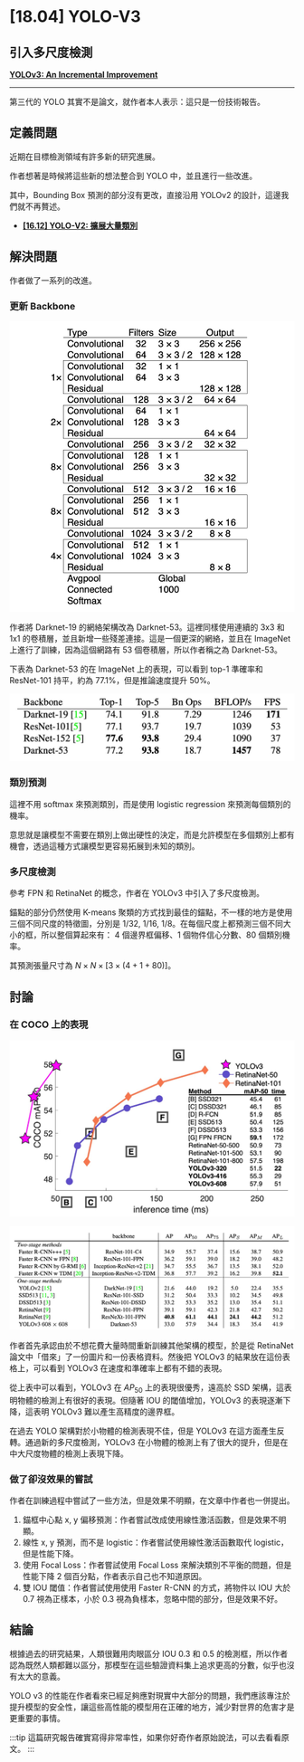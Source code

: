 # [18.04] YOLO-V3

## 引入多尺度檢測

[**YOLOv3: An Incremental Improvement**](https://arxiv.org/abs/1804.02767)

---

第三代的 YOLO 其實不是論文，就作者本人表示：這只是一份技術報告。

## 定義問題

近期在目標檢測領域有許多新的研究進展。

作者想著是時候將這些新的想法整合到 YOLO 中，並且進行一些改進。

其中，Bounding Box 預測的部分沒有更改，直接沿用 YOLOv2 的設計，這邊我們就不再贅述。

- [**[16.12] YOLO-V2: 擴展大量類別**](../1612-yolov2/index.md)

## 解決問題

作者做了一系列的改進。

### 更新 Backbone

![yolov3 backbone](./img/img1.jpg)

作者將 Darknet-19 的網絡架構改為 Darknet-53。這裡同樣使用連續的 3x3 和 1x1 的卷積層，並且新增一些殘差連接。這是一個更深的網絡，並且在 ImageNet 上進行了訓練，因為這個網路有 53 個卷積層，所以作者稱之為 Darknet-53。

下表為 Darknet-53 的在 ImageNet 上的表現，可以看到 top-1 準確率和 ResNet-101 持平，約為 77.1%，但是推論速度提升 50%。

![yolov3 imagenet](./img/img2.jpg)

### 類別預測

這裡不用 softmax 來預測類別，而是使用 logistic regression 來預測每個類別的機率。

意思就是讓模型不需要在類別上做出硬性的決定，而是允許模型在多個類別上都有機會，透過這種方式讓模型更容易拓展到未知的類別。

### 多尺度檢測

參考 FPN 和 RetinaNet 的概念，作者在 YOLOv3 中引入了多尺度檢測。

錨點的部分仍然使用 K-means 聚類的方式找到最佳的錨點，不一樣的地方是使用三個不同尺度的特徵圖，分別是 1/32, 1/16, 1/8。在每個尺度上都預測三個不同大小的框，所以整個算起來有： 4 個邊界框偏移、1 個物件信心分數、80 個類別機率。

其預測張量尺寸為 $N \times N \times [3 \times (4 + 1 + 80)]$。

## 討論

### 在 COCO 上的表現

![yolov3 coco](./img/img4.jpg)

![yolov3 coco](./img/img3.jpg)

作者首先承認由於不想花費大量時間重新訓練其他架構的模型，於是從 RetinaNet 論文中「借來」了一份圖片和一份表格資料。然後把 YOLOv3 的結果放在這份表格上，可以看到 YOLOv3 在速度和準確率上都有不錯的表現。

從上表中可以看到，YOLOv3 在 $AP_{50}$ 上的表現很優秀，遠高於 SSD 架構，這表明物體的檢測上有很好的表現。但隨著 IOU 的閾值增加，YOLOv3 的表現逐漸下降，這表明 YOLOv3 難以產生高精度的邊界框。

在過去 YOLO 架構對於小物體的檢測表現不佳，但是 YOLOv3 在這方面產生反轉。通過新的多尺度檢測，YOLOv3 在小物體的檢測上有了很大的提升，但是在中大尺度物體的檢測上表現下降。

### 做了卻沒效果的嘗試

作者在訓練過程中嘗試了一些方法，但是效果不明顯，在文章中作者也一併提出。

1. 錨框中心點 x, y 偏移預測：作者嘗試改成使用線性激活函數，但是效果不明顯。
2. 線性 x, y 預測，而不是 logistic：作者嘗試使用線性激活函數取代 logistic，但是性能下降。
3. 使用 Focal Loss：作者嘗試使用 Focal Loss 來解決類別不平衡的問題，但是性能下降 2 個百分點，作者表示自己也不知道原因。
4. 雙 IOU 閾值：作者嘗試使用使用 Faster R-CNN 的方式，將物件以 IOU 大於 0.7 視為正樣本，小於 0.3 視為負樣本，忽略中間的部分，但是效果不好。

## 結論

根據過去的研究結果，人類很難用肉眼區分 IOU 0.3 和 0.5 的檢測框，所以作者認為既然人類都難以區分，那模型在這些驗證資料集上追求更高的分數，似乎也沒有太大的意義。

YOLO v3 的性能在作者看來已經足夠應對現實中大部分的問題，我們應該專注於提升模型的安全性，讓這些高性能的模型用在正確的地方，減少對世界的危害才是更重要的事情。

:::tip
這篇研究報告確實寫得非常率性，如果你好奇作者原始說法，可以去看看原文。
:::
